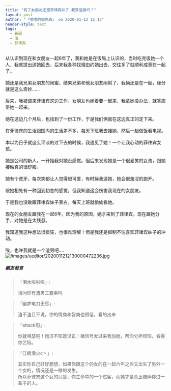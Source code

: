 ```yaml
---
title: "有了女朋友还想菲律宾妹子 我算渣男吗？"
layout: post
author: "「喵喵的喵先森」 on 2020-01-12 12:13"
header-style: text
tags:
  - 新闻
  - 渣
  - 菲律宾
---
```


从认识到现在和女朋友一起6年了，我和她是在饭局上认识的，当时吃完饭她一个人，我就提出送她回去，后来我各种找理由约她出去，交往多了就顺利成章在一起了。<br style="overflow-wrap: break-word; color: rgb(68, 68, 68); font-family: &quot;Microsoft yahei&quot;; font-size: 18px; white-space: normal; background-color: rgb(255, 255, 255);"><br style="overflow-wrap: break-word; color: rgb(68, 68, 68); font-family: &quot;Microsoft yahei&quot;; font-size: 18px; white-space: normal; background-color: rgb(255, 255, 255);">她还是我兄弟女朋友的闺蜜，结果兄弟和他女朋友闹掰了，我俩还是在一起，缘分就是这么奇妙......<br style="overflow-wrap: break-word; color: rgb(68, 68, 68); font-family: &quot;Microsoft yahei&quot;; font-size: 18px; white-space: normal; background-color: rgb(255, 255, 255);"><br style="overflow-wrap: break-word; color: rgb(68, 68, 68); font-family: &quot;Microsoft yahei&quot;; font-size: 18px; white-space: normal; background-color: rgb(255, 255, 255);">后来，我被调来菲律宾这边工作，女朋友也闹着要一起来，我拿她没办法，就答应带她一起来。<br style="overflow-wrap: break-word; color: rgb(68, 68, 68); font-family: &quot;Microsoft yahei&quot;; font-size: 18px; white-space: normal; background-color: rgb(255, 255, 255);"><br style="overflow-wrap: break-word; color: rgb(68, 68, 68); font-family: &quot;Microsoft yahei&quot;; font-size: 18px; white-space: normal; background-color: rgb(255, 255, 255);">她在这边几个月后，也找到了一份工作，于是我们俩就在这边真正的定下来。<br style="overflow-wrap: break-word; color: rgb(68, 68, 68); font-family: &quot;Microsoft yahei&quot;; font-size: 18px; white-space: normal; background-color: rgb(255, 255, 255);"><br style="overflow-wrap: break-word; color: rgb(68, 68, 68); font-family: &quot;Microsoft yahei&quot;; font-size: 18px; white-space: normal; background-color: rgb(255, 255, 255);">在菲律宾的生活跟国内的生活差不多，每天下班我去接她，然后一起做饭看电视。<br style="overflow-wrap: break-word; color: rgb(68, 68, 68); font-family: &quot;Microsoft yahei&quot;; font-size: 18px; white-space: normal; background-color: rgb(255, 255, 255);"><br style="overflow-wrap: break-word; color: rgb(68, 68, 68); font-family: &quot;Microsoft yahei&quot;; font-size: 18px; white-space: normal; background-color: rgb(255, 255, 255);">本以为日子就这么平淡的过下去的时候，我遇见了她！一个让我心动的菲律宾女孩。<br style="overflow-wrap: break-word; color: rgb(68, 68, 68); font-family: &quot;Microsoft yahei&quot;; font-size: 18px; white-space: normal; background-color: rgb(255, 255, 255);"><br style="overflow-wrap: break-word; color: rgb(68, 68, 68); font-family: &quot;Microsoft yahei&quot;; font-size: 18px; white-space: normal; background-color: rgb(255, 255, 255);">她是公司的新人，一开始我对她没感觉。但后来发现她是一个很爱笑的女孩，跟她接触真的很舒服。<br style="overflow-wrap: break-word; color: rgb(68, 68, 68); font-family: &quot;Microsoft yahei&quot;; font-size: 18px; white-space: normal; background-color: rgb(255, 255, 255);"><br style="overflow-wrap: break-word; color: rgb(68, 68, 68); font-family: &quot;Microsoft yahei&quot;; font-size: 18px; white-space: normal; background-color: rgb(255, 255, 255);">她有个虎牙，每次笑都让人觉得很可爱，有时候我逗她，她会很羞涩的跑开。<br style="overflow-wrap: break-word; color: rgb(68, 68, 68); font-family: &quot;Microsoft yahei&quot;; font-size: 18px; white-space: normal; background-color: rgb(255, 255, 255);"><br style="overflow-wrap: break-word; color: rgb(68, 68, 68); font-family: &quot;Microsoft yahei&quot;; font-size: 18px; white-space: normal; background-color: rgb(255, 255, 255);">跟她相处有一种回到初恋的感觉，但我知道这会伤害我现在的女朋友。<br style="overflow-wrap: break-word; color: rgb(68, 68, 68); font-family: &quot;Microsoft yahei&quot;; font-size: 18px; white-space: normal; background-color: rgb(255, 255, 255);"><br style="overflow-wrap: break-word; color: rgb(68, 68, 68); font-family: &quot;Microsoft yahei&quot;; font-size: 18px; white-space: normal; background-color: rgb(255, 255, 255);">于是我也没敢跟菲律宾妹子表白，每天上班就偷偷看她。<br style="overflow-wrap: break-word; color: rgb(68, 68, 68); font-family: &quot;Microsoft yahei&quot;; font-size: 18px; white-space: normal; background-color: rgb(255, 255, 255);"><br style="overflow-wrap: break-word; color: rgb(68, 68, 68); font-family: &quot;Microsoft yahei&quot;; font-size: 18px; white-space: normal; background-color: rgb(255, 255, 255);">现在的女朋友跟我在一起6年，因为我的原因，她才来到了菲律宾。现在跟她分手，对她是在太残忍。<br style="overflow-wrap: break-word; color: rgb(68, 68, 68); font-family: &quot;Microsoft yahei&quot;; font-size: 18px; white-space: normal; background-color: rgb(255, 255, 255);"><br style="overflow-wrap: break-word; color: rgb(68, 68, 68); font-family: &quot;Microsoft yahei&quot;; font-size: 18px; white-space: normal; background-color: rgb(255, 255, 255);">我知道我这种想法很疯狂，也很难理解！但是我还是抑制不住喜欢菲律宾妹子的冲动。<br style="overflow-wrap: break-word; color: rgb(68, 68, 68); font-family: &quot;Microsoft yahei&quot;; font-size: 18px; white-space: normal; background-color: rgb(255, 255, 255);"><br style="overflow-wrap: break-word; color: rgb(68, 68, 68); font-family: &quot;Microsoft yahei&quot;; font-size: 18px; white-space: normal; background-color: rgb(255, 255, 255);">唉，也许我就是一个渣男吧....<input type="hidden" value="菲乐园提供">
<br>
<img src="http://images.feileyuan.com/images/ueditor/2020011212130000472236.jpg" title="/images/ueditor/2020011212130000472236.jpg" alt="/images/ueditor/2020011212130000472236.jpg">

##### 網友發言 
> 「泪水啦啦啦」:
> <p>请问你有渣男三要素吗</p>

> 「幽梦电刀无尽」:
> <p>渣不渣且不说，你的情商和智商也很低，看的出来</p>

> 「attack阳」:
> <p>你就嘚瑟吧！饱汉不知饿汉饥！微信号发过来我加她，帮你分担烦恼，省得你苦恼。</p>

> 「江枫渔火c丶」:
> <p>其实你自己好好想想，如果你跟这个的女的在一起六年之后又出生了另外一个女的，情况还是一样的发生。<br style="overflow-wrap: break-word; color: rgb(68, 68, 68); font-family: &quot;Microsoft yahei&quot;; font-size: 18px; white-space: normal; background-color: rgb(255, 255, 255);">所以菲律宾这个女的只是，你生命中的一个过客，而她才是真正陪伴你过一辈子的人。</p>


